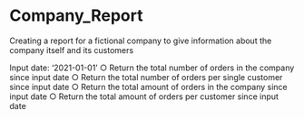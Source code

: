 # Company_Report
Creating a report for a fictional company to give information about the company itself and its customers

Input date: ‘2021-01-01’
○ Return the total number of orders in the company since input date
○ Return the total number of orders per single customer since input date
○ Return the total amount of orders in the company since input date
○ Return the total amount of orders per customer since input date
